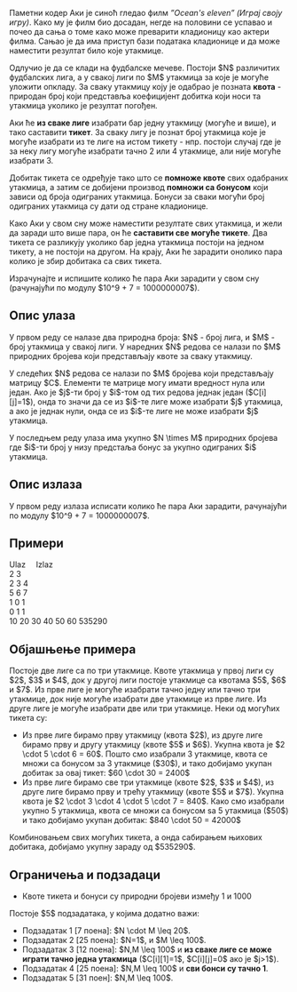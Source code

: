 Паметни кодер Аки је синоћ гледао филм *”Ocean's eleven” (Играј своју игру)*. Како му је филм био досадан, негде на половини се успавао и почео да сања о томе како може преварити кладионицу као актери филма. Сањао је да има приступ бази података кладионице и да може наместити резултат било које утакмице.

Одлучио је да се клади на фудбалске мечеве. Постоји \$N\$ различитих фудбалских лига, а у свакој лиги по \$M\$ утакмица за које је могуће уложити опкладу. За сваку утакмицу коју је одабрао је позната **квота** - природан број који представља коефицијент добитка који носи та утакмица уколико је резултат погођен.

Аки ће **из сваке лиге** изабрати бар једну утакмицу (могуће и више), и тако саставити **тикет**. За сваку лигу је познат број утакмица које је могуће изабрати из те лиге на истом тикету - нпр. постоји случај где  је за неку лигу могуће изабрати тачно 2 или 4 утакмице, али није могуће изабрати 3.

Добитак тикета се одређује тако што се **помноже квоте** свих одабраних утакмица, а затим се добијени производ **помножи са бонусом** који зависи од броја одиграних утакмица. Бонуси за сваки могући број одиграних утакмица су дати од стране кладионице.

Како Аки у свом сну може наместити резултате свих утакмица, и жели да заради што више пара, он ће **саставити све могуће тикете**. Два тикета се разликују уколико бар једна утакмица постоји на једном тикету, а не постоји на другом. На крају, Аки ће зарадити онолико пара колико је збир добитака са свих тикета.

Израчунајте и испишите колико ће пара Аки зарадити у свом сну (рачунајући по модулу \$10^9 + 7 = 1000000007\$).

## Опис улаза
У првом реду се налазе два природна броја: \$N\$ - број лига, и \$M\$ - број утакмица у свакој лиги.
У наредних \$N\$ редова се налази по \$M\$ природних бројева који представљају квоте за сваку утакмицу.

У следећих \$N\$ редова се налази по \$M\$ бројева који представљају матрицу \$C\$. Елементи те матрице могу имати вредност нула или један. Ако је \$j\$-ти број у \$i\$-том од тих редова једнак један (\$C[i][j]=1\$), онда то значи да се из \$i\$-те лиге може изабрати \$j\$ утакмица, а ако је једнак нули, онда се из \$i\$-те лиге не може изабрати \$j\$ утакмица.

У последњем реду улаза има укупно \$N \times M\$ природних бројева где \$i\$-ти број у низу предстаља бонус за укупно одиграних \$i\$ утакмица.

## Опис излаза
У првом реду излаза исписати колико ће пара Аки зарадити, рачунајући по модулу \$10^9 + 7 = 1000000007\$.

## Примери
<div class="col-md-12">
    <div class="panel panel-default">
        <div class="panel-heading">
            <span class="pull-left" style="width: 48%;">Ulaz</span>
            <span style="padding-left: 15px;">Izlaz</span>
        </div>
        <div class="panel-body">
            <span class="pull-left exampleinput">
            	2 3<br/>
				2 3 4<br/>
				5 6 7<br/>
				1 0 1<br/>
				0 1 1<br/>
				10 20 30 40 50 60
            </span>
            <span class="exampleoutput">
                535290
            </span>
        </div>
    </div>
</div>

## Објашњење примера
Постоје две лиге са по три утакмице. Квоте утакмица у првој лиги су \$2\$, \$3\$ и \$4\$, док у другој лиги постоје утакмице са квотама \$5\$, \$6\$ и \$7\$.
Из прве лиге је могуће изабрати тачно једну или тачно три утакмице, док није могуће изабрати две утакмице из прве лиге. Из друге лиге је могуће изабрати две или три утакмице.
Неки од могућих тикета су:
* Из прве лиге бирамо прву утакмицу (квота \$2\$), из друге лиге бирамо прву и другу утакмицу (квоте \$5\$ и \$6\$). Укупна квота је \$2 \cdot 5 \cdot 6 = 60\$. Пошто смо изабрали 3 утакмице, квота се множи са бонусом за 3 утакмице (\$30\$), и тако добијамо укупан добитак за овај тикет: \$60 \cdot 30 = 2400\$
* Из прве лиге бирамо све три утакмице (квоте \$2\$, \$3\$ и \$4\$), из друге лиге бирамо прву и трећу утакмицу (квоте \$5\$ и \$7\$). Укупна квота је \$2 \cdot 3 \cdot 4 \cdot 5 \cdot 7 = 840\$. Како смо изабрали укупно 5 утакмица, квота се множи са бонусом ѕа 5 утакмица (\$50\$) и тако добијамо укупан добитак: \$840 \cdot 50 = 42000\$

Комбиновањем свих могућих тикета, а онда сабирањем њихових добитака, добијамо укупну зараду од \$535290\$.

## Ограничења и подзадаци
* Квоте тикета и бонуси су природни бројеви између 1 и 1000

Постоје \$5\$ подзадатака, у којима додатно важи:

* Подзадатак 1 [7 поенa]: \$N \cdot M \leq 20\$.
* Подзадатак 2 [25 поена]: \$N=1\$, и \$M \leq 100\$.
* Подзадатак 3 [12 поена]: \$N,M \leq 100\$ и **из сваке лиге се може играти тачно једна утакмица** (\$C[i][1]=1\$, \$C[i][j]=0\$ ако је \$j>1\$).
* Подзадатак 4 [25 поена]: \$N,M \leq 100\$ и **сви бонси су тачно 1**.
* Подзадатак 5 [31 поен]: \$N,M \leq 100\$.
